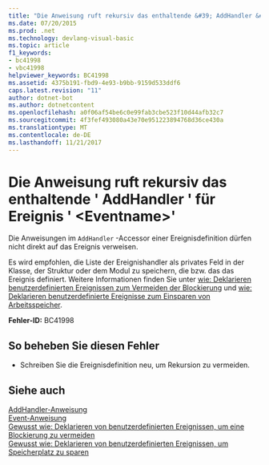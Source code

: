 ```yaml
---
title: "Die Anweisung ruft rekursiv das enthaltende &#39; AddHandler &#39; für Ereignis &#39; &lt;Eventname&gt;&#39;"
ms.date: 07/20/2015
ms.prod: .net
ms.technology: devlang-visual-basic
ms.topic: article
f1_keywords:
- bc41998
- vbc41998
helpviewer_keywords: BC41998
ms.assetid: 4375b191-fbd9-4e93-b9bb-9159d533ddf6
caps.latest.revision: "11"
author: dotnet-bot
ms.author: dotnetcontent
ms.openlocfilehash: a0f06af54be6c0e99fab3cbe523f10d44afb32c7
ms.sourcegitcommit: 4f3fef493080a43e70e951223894768d36ce430a
ms.translationtype: MT
ms.contentlocale: de-DE
ms.lasthandoff: 11/21/2017
---
```

# <a name="statement-recursively-calls-the-containing-39addhandler39-for-event-39lteventnamegt39"></a>Die Anweisung ruft rekursiv das enthaltende &#39; AddHandler &#39; für Ereignis &#39; &lt;Eventname&gt;&#39;
Die Anweisungen im `AddHandler` -Accessor einer Ereignisdefinition dürfen nicht direkt auf das Ereignis verweisen.  
  
 Es wird empfohlen, die Liste der Ereignishandler als privates Feld in der Klasse, der Struktur oder dem Modul zu speichern, die bzw. das das Ereignis definiert. Weitere Informationen finden Sie unter [wie: Deklarieren benutzerdefinierten Ereignissen zum Vermeiden der Blockierung](../../visual-basic/programming-guide/language-features/events/how-to-declare-custom-events-to-avoid-blocking.md) und [wie: Deklarieren benutzerdefinierte Ereignisse zum Einsparen von Arbeitsspeicher](../../visual-basic/programming-guide/language-features/events/how-to-declare-custom-events-to-conserve-memory.md).  
  
 **Fehler-ID:** BC41998  
  
## <a name="to-correct-this-error"></a>So beheben Sie diesen Fehler  
  
-   Schreiben Sie die Ereignisdefinition neu, um Rekursion zu vermeiden.  
  
## <a name="see-also"></a>Siehe auch  
 [AddHandler-Anweisung](~/docs/visual-basic/language-reference/statements/addhandler-statement.md)  
 [Event-Anweisung](../../visual-basic/language-reference/statements/event-statement.md)  
 [Gewusst wie: Deklarieren von benutzerdefinierten Ereignissen, um eine Blockierung zu vermeiden](../../visual-basic/programming-guide/language-features/events/how-to-declare-custom-events-to-avoid-blocking.md)  
 [Gewusst wie: Deklarieren von benutzerdefinierten Ereignissen, um Speicherplatz zu sparen](../../visual-basic/programming-guide/language-features/events/how-to-declare-custom-events-to-conserve-memory.md)
